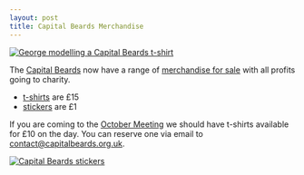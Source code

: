 ```yaml
---
layout: post
title: Capital Beards Merchandise
---
```


[![George modelling a Capital Beards t-shirt](https://farm4.staticflickr.com/3846/14969535449_ea0582db89_z_d.jpg "George modelling a Capital Beards t-shirt Photo: bob walker")](http://capitalbeards.bigcartel.com/product/capital-beards-t-shirt)

The [Capital Beards](http://capitalbeards.org.uk) now have a range of [merchandise
for sale](http://capitalbeards.bigcartel.com) with all profits going to charity.

- [t-shirts](http://capitalbeards.bigcartel.com/product/capital-beards-t-shirt) are £15
- [stickers](http://capitalbeards.bigcartel.com/product/capital-beards-sticker) are £1

If you are coming to the [October Meeting](http://capitalbeards.org.uk/2014/09/21/October-2014-Meeting/) we should have t-shirts available for £10 on the day. You can reserve one via email to [contact@capitalbeards.org.uk](mailto:contact@capitalbeards.org.uk).

[![Capital Beards stickers](https://farm4.staticflickr.com/3878/15019719528_465b21bc58_z_d.jpg "Capital Beards stickers. Photo: bob walker")](http://capitalbeards.bigcartel.com/product/capital-beards-sticker)

